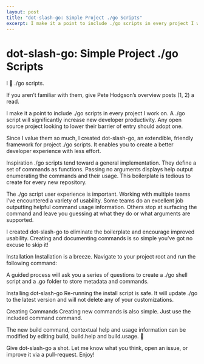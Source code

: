 ```yaml
---
layout: post
title: "dot-slash-go: Simple Project ./go Scripts"
excerpt: I make it a point to include ./go scripts in every project I work on. A ./go script will significantly increase new developer productivity. Any open source project looking to lower their barrier of entry should adopt one.
---
```


# dot-slash-go: Simple Project ./go Scripts

I 💛 ./go scripts.

If you aren’t familiar with them, give Pete Hodgson’s overview posts (1, 2) a read.

I make it a point to include ./go scripts in every project I work on. A ./go script will significantly increase new developer productivity. Any open source project looking to lower their barrier of entry should adopt one.

Since I value them so much, I created dot-slash-go, an extendible, friendly framework for project ./go scripts. It enables you to create a better developer experience with less effort.

Inspiration
./go scripts tend toward a general implementation. They define a set of commands as functions. Passing no arguments displays help output enumerating the commands and their usage. This boilerplate is tedious to create for every new repository.

The ./go script user experience is important. Working with multiple teams I’ve encountered a variety of usability. Some teams do an excellent job outputting helpful command usage information. Others stop at surfacing the command and leave you guessing at what they do or what arguments are supported.

I created dot-slash-go to eliminate the boilerplate and encourage improved usability. Creating and documenting commands is so simple you’ve got no excuse to skip it!

Installation
Installation is a breeze. Navigate to your project root and run the following command:


A guided process will ask you a series of questions to create a ./go shell script and a .go folder to store metadata and commands.


Installing dot-slash-go
Re-running the install script is safe. It will update ./go to the latest version and will not delete any of your customizations.

Creating Commands
Creating new commands is also simple. Just use the included command command.


The new build command, contextual help and usage information can be modified by editing build, build.help and build.usage. 🎉

Give dot-slash-go a shot. Let me know what you think, open an issue, or improve it via a pull-request. Enjoy!
